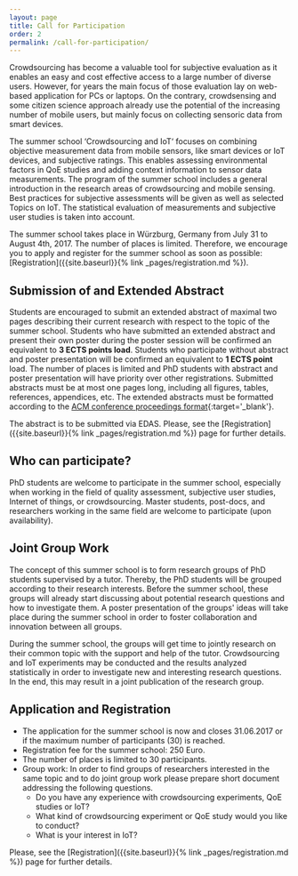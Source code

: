 ```yaml
---
layout: page
title: Call for Participation
order: 2
permalink: /call-for-participation/
---
```

Crowdsourcing has become a valuable tool for subjective evaluation as it enables an easy and cost effective access to a large number of diverse users.
However, for years the main focus of those evaluation lay on web-based application for PCs or laptops.
On the contrary, crowdsensing and some citizen science approach already use the potential of the increasing number of mobile users, but mainly focus on collecting sensoric data from smart devices.

The summer school ‘Crowdsourcing and IoT‘ focuses on combining objective measurement data from mobile sensors, like smart devices or IoT devices, and subjective ratings.
This enables assessing environmental factors in QoE studies and adding context information to sensor data measurements.
The program of the summer school includes a general introduction in the research areas of crowdsourcing and mobile sensing.
Best practices for subjective assessments will be given as well as selected Topics on IoT.
The statistical evaluation of measurements and subjective user studies is taken into account.

The summer school takes place in W&uuml;rzburg, Germany from July 31 to August 4th, 2017.
The number of places is limited.
Therefore, we encourage you to apply and register for the summer school as soon as possible: [Registration]({{site.baseurl}}{% link _pages/registration.md %}).

## Submission of and Extended Abstract
Students are encouraged to submit an extended abstract of maximal two pages describing their current research with respect to the topic of the summer school.
Students who have submitted an extended abstract and present their own poster during the poster session will be confirmed an equivalent to **3 ECTS points load**.
Students who participate without abstract and poster presentation will be confirmed an equivalent to **1 ECTS point** load.
The number of places is limited and PhD students with abstract and poster presentation will have priority over other registrations.
Submitted abstracts must be at most one pages long, including all figures, tables, references, appendices, etc. 
The extended abstracts must be formatted according to the [ACM conference proceedings format](http://www.acm.org/publications/proceedings-template){:target='_blank'}. 

The abstract is to be submitted via EDAS. Please, see the  [Registration]({{site.baseurl}}{% link _pages/registration.md %}) page for further details. 

  
## Who can participate?
PhD students are welcome to participate in the summer school, especially when working in the field of quality assessment, subjective user studies, Internet of things, or crowdsourcing.
Master students, post-docs, and researchers working in the same field are welcome to participate (upon availability).

## Joint Group Work
The concept of this summer school is to form research groups of PhD students supervised by a tutor.
Thereby, the PhD students will be grouped according to their research interests.
Before the summer school, these groups will already start discussing about potential research questions and how to investigate them.
A poster presentation of the groups' ideas will take place during the summer school in order to foster collaboration and innovation between all groups.

During the summer school, the groups will get time to jointly research on their common topic with the support and help of the tutor.
Crowdsourcing and IoT experiments may be conducted and the results analyzed statistically in order to investigate new and interesting research questions.
In the end, this may result in a joint publication of the research group.

## Application and Registration 
*	The application for the summer school is now and closes 31.06.2017 or if the maximum number of participants (30) is reached. 
* Registration fee for the summer school: 250 Euro.
* The number of places is limited to 30 participants.
* Group work: In order to find groups of researchers interested in the same topic and to do joint group work please prepare short document addressing the following questions.
  + Do you have any experience with crowdsourcing experiments, QoE studies or IoT?
  + What kind of crowdsourcing experiment or QoE study would you like to conduct?
  + What is your interest in IoT?

Please, see the  [Registration]({{site.baseurl}}{% link _pages/registration.md %}) page for further details. 

